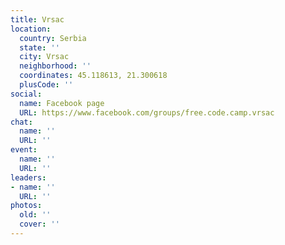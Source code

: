 ```yaml
---
title: Vrsac
location:
  country: Serbia
  state: ''
  city: Vrsac
  neighborhood: ''
  coordinates: 45.118613, 21.300618
  plusCode: ''
social:
  name: Facebook page
  URL: https://www.facebook.com/groups/free.code.camp.vrsac
chat:
  name: ''
  URL: ''
event:
  name: ''
  URL: ''
leaders:
- name: ''
  URL: ''
photos:
  old: ''
  cover: ''
---
```

